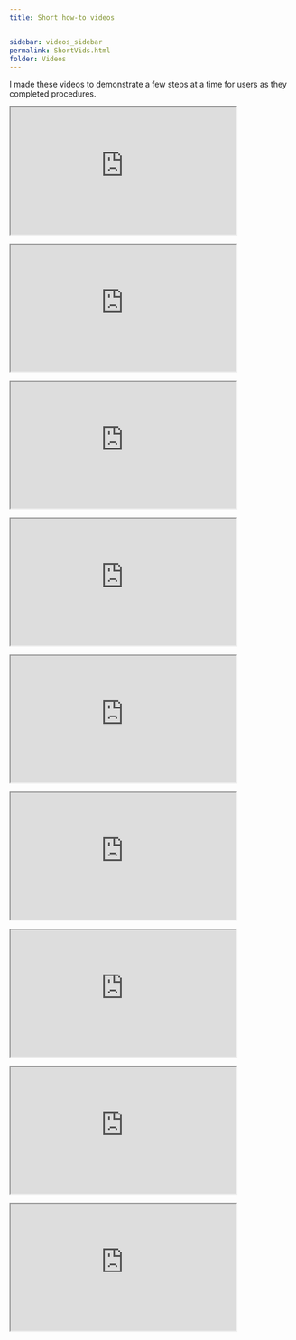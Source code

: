 ```yaml
---
title: Short how-to videos


sidebar: videos_sidebar
permalink: ShortVids.html
folder: Videos
---
```



<p>I made these videos to demonstrate a few steps at a time for users as they completed procedures.</p>

<p><iframe allowtransparency="true" title="Wistia video player" allowFullscreen="0" scrolling="no" class="wistia_embed" name="wistia_embed" src="https://fast.wistia.net/embed/iframe/3ui3g1drr7" width="400" height="225"></iframe></p>

<p> </p>

<p><iframe allowtransparency="true" title="Wistia video player" allowFullscreen="0" scrolling="no" class="wistia_embed" name="wistia_embed" src="https://fast.wistia.net/embed/iframe/23ihdqplrc" width="400" height="225"></iframe></p>
<p></p>

<p><iframe allowtransparency="true" title="Wistia video player" allowFullscreen="0" scrolling="no" class="wistia_embed" name="wistia_embed" src="https://fast.wistia.net/embed/iframe/hcgmbd374y" width="400" height="225"></iframe></p>
<p></p>

<p><iframe allowtransparency="true" title="Wistia video player" allowFullscreen="0" scrolling="no" class="wistia_embed" name="wistia_embed" src="https://fast.wistia.net/embed/iframe/ozc9wzhqab" width="400" height="225"></iframe></p>

<p></p>

<p><iframe allowtransparency="true" title="Wistia video player" allowFullscreen="0" scrolling="no" class="wistia_embed" name="wistia_embed" src="https://fast.wistia.net/embed/iframe/zj40587go7" width="400" height="225"></iframe></p>

<p></p>
												
<p><iframe allowtransparency="true" title="Wistia video player" allowFullscreen="0" scrolling="no" class="wistia_embed" name="wistia_embed" src="https://fast.wistia.net/embed/iframe/x763qojg0o" width="400" height="225"></iframe></p>

<p></p>

<p><iframe allowtransparency="true" title="Wistia video player" allowFullscreen="0" scrolling="no" class="wistia_embed" name="wistia_embed" src="https://fast.wistia.net/embed/iframe/21uf6fqhji" width="400" height="225"></iframe></p>
<p></p>

<p><iframe allowtransparency="true" title="Wistia video player" allowFullscreen="0" scrolling="no" class="wistia_embed" name="wistia_embed" src="https://fast.wistia.net/embed/iframe/y9w5r4f2cv" width="400" height="225"></iframe></p>
<p></p>

<p><iframe allowtransparency="true" title="Wistia video player" allowFullscreen="0" scrolling="no" class="wistia_embed" name="wistia_embed" src="https://fast.wistia.net/embed/iframe/jvxor3xs6d" width="400" height="225"></iframe></p>
											   